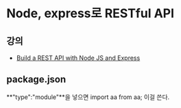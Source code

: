 Node, express로 RESTful API
===========================

## 강의
- [Build a REST API with Node JS and Express](https://www.youtube.com/watch?v=l8WPWK9mS5M)

## package.json

**"type":"module"**을 넣으면
import aa from aa; 이걸 쓴다.
